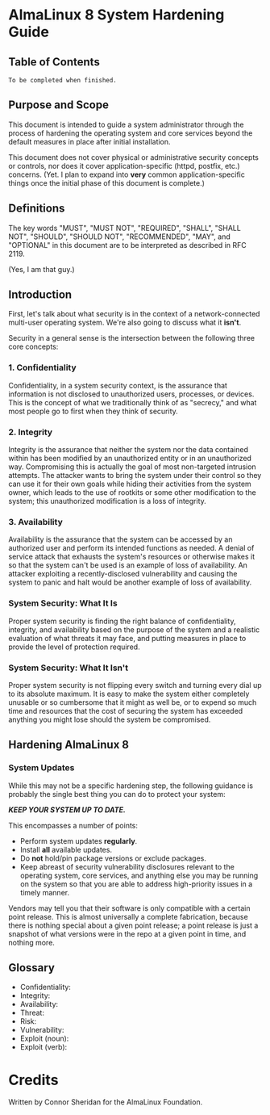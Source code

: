 # AlmaLinux 8 System Hardening Guide
## Table of Contents
`To be completed when finished.`

## Purpose and Scope
This document is intended to guide a system administrator through the process of hardening the operating system and core services beyond the default measures in place after initial installation.

This document does not cover physical or administrative security concepts or controls, nor does it cover application-specific (httpd, postfix, etc.) concerns. (Yet. I plan to expand into **very** common application-specific things once the initial phase of this document is complete.)

## Definitions
The key words "MUST", "MUST NOT", "REQUIRED", "SHALL", "SHALL NOT", "SHOULD", "SHOULD NOT", "RECOMMENDED",  "MAY", and "OPTIONAL" in this document are to be interpreted as described in RFC 2119.

(Yes, I am that guy.)

## Introduction
First, let's talk about what security is in the context of a network-connected multi-user operating system. We're also going to discuss what it **isn't**.

Security in a general sense is the intersection between the following three core concepts:

### 1. Confidentiality
Confidentiality, in a system security context, is the assurance that information is not disclosed to unauthorized users, processes, or devices. This is the concept of what we traditionally think of as "secrecy," and what most people go to first when they think of security. 

### 2. Integrity
Integrity is the assurance that neither the system nor the data contained within has been modified by an unauthorized entity or in an unauthorized way. Compromising this is actually the goal of most non-targeted intrusion attempts. The attacker wants to bring the system under their control so they can use it for their own goals while hiding their activities from the system owner, which leads to the use of rootkits or some other modification to the system; this unauthorized modification is a loss of integrity.

### 3. Availability
Availability is the assurance that the system can be accessed by an authorized user and perform its intended functions as needed. A denial of service attack that exhausts the system's resources or otherwise makes it so that the system can't be used is an example of loss of availability. An attacker exploiting a recently-disclosed vulnerability and causing the system to panic and halt would be another example of loss of availability.

### System Security: What It Is
Proper system security is finding the right balance of confidentiality, integrity, and availability based on the purpose of the system and a realistic evaluation of what threats it may face, and putting measures in place to provide the level of protection required.

### System Security: What It Isn't
Proper system security is not flipping every switch and turning every dial up to its absolute maximum. It is easy to make the system either completely unusable or so cumbersome that it might as well be, or to expend so much time and resources that the cost of securing the system has exceeded anything you might lose should the system be compromised.

## Hardening AlmaLinux 8
### System Updates
While this may not be a specific hardening step, the following guidance is probably the single best thing you can do to protect your system:

***KEEP YOUR SYSTEM UP TO DATE.***

This encompasses a number of points:
* Perform system updates **regularly**.
* Install **all** available updates.
* Do **not** hold/pin package versions or exclude packages.
* Keep abreast of security vulnerability disclosures relevant to the operating system, core services, and anything else you may be running on the system so that you are able to address high-priority issues in a timely manner.

Vendors may tell you that their software is only compatible with a certain point release. This is almost universally a complete fabrication, because there is nothing special about a given point release; a point release is just a snapshot of what versions were in the repo at a given point in time, and nothing more.

## Glossary

* Confidentiality: 
* Integrity: 
* Availability: 
* Threat:
* Risk:
* Vulnerability:
* Exploit (noun):
* Exploit (verb):

# Credits
Written by Connor Sheridan for the AlmaLinux Foundation.
